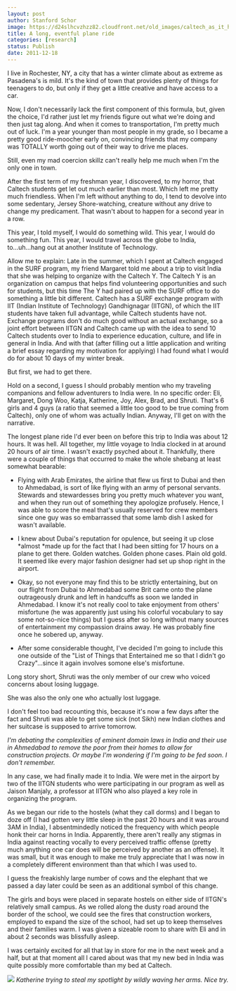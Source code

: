 ```yaml
---
layout: post
author: Stanford Schor
image: https://d24slhcvzhzz82.cloudfront.net/old_images/caltech_as_it_happens/6a0105349b8251970b01675eb3ea33970b.jpg
title: A long, eventful plane ride
categories: [research]
status: Publish
date: 2011-12-18
---
```



I live in Rochester, NY, a city that has a winter climate about as extreme as Pasadena's is mild. It's the kind of town that provides plenty of things for teenagers to do, but only if they get a little creative and have access to a car.

Now, I don't necessarily lack the first component of this formula, but, given the choice, I'd rather just let my friends figure out what we're doing and then just tag along. And when it comes to transportation, I'm pretty much out of luck. I'm a year younger than most people in my grade, so I became a pretty good ride-moocher early on, convincing friends that my company was TOTALLY worth going out of their way to drive me places.

 Still, even my mad coercion skillz can't really help me much when I'm the only one in town.

 After the first term of my freshman year, I discovered, to my horror, that Caltech students get let out much earlier than most. Which left me pretty much friendless. When I'm left without anything to do, I tend to devolve into some sedentary, Jersey Shore-watching, creature without any drive to change my predicament. That wasn't about to happen for a second year in a row.

 This year, I told myself, I would do something wild. This year, I would do something fun. This year, I would travel across the globe to India, to...uh...hang out at another Institute of Technology.

 Allow me to explain: Late in the summer, which I spent at Caltech engaged in the SURF program, my friend Margaret told me about a trip to visit India that she was helping to organize with the Caltech Y. The Caltech Y is an organization on campus that helps find volunteering opportunities and such for students, but this time The Y had paired up with the SURF office to do something a little bit different. Caltech has a SURF exchange program with IIT (Indian Institute of Technology) Gandhignagar (IITGN), of which the IIT students have taken full advantage, while Caltech students have not. Exchange programs don't do much good without an actual exchange, so a joint effort between IITGN and Caltech came up with the idea to send 10 Caltech students over to India to experience education, culture, and life in general in India. And with that (after filling out a little application and writing a brief essay regarding my motivation for applying) I had found what I would do for about 10 days of my winter break.

But first, we had to get there.

Hold on a second, I guess I should probably mention who my traveling companions and fellow adventurers to India were. In no specific order: Eli, Margaret, Dong Woo, Katja, Katherine, Joy, Alex, Brad, and Shruti. That's 6 girls and 4 guys (a ratio that seemed a little too good to be true coming from Caltech), only one of whom was actually Indian. Anyway, I'll get on with the narrative.

The longest plane ride I'd ever been on before this trip to India was about 12 hours. It was hell. All together, my little voyage to India clocked in at around 20 hours of air time. I wasn't exactly psyched about it. Thankfully, there were a couple of things that occurred to make the whole shebang at least somewhat bearable:

- Flying with Arab Emirates, the airline that flew us first to Dubai and then to Ahmedabad, is sort of like flying with an army of personal servants. Stewards and stewardesses bring you pretty much whatever you want, and when they run out of something they apologize profusely. Hence, I was able to score the meal that's usually reserved for crew members since one guy was so embarrassed that some lamb dish I asked for wasn't available.

- I knew about Dubai's reputation for opulence, but seeing it up close *almost *made up for the fact that I had been sitting for 17 hours on a plane to get there. Golden watches. Golden phone cases. Plain old gold. It seemed like every major fashion designer had set up shop right in the airport.

- Okay, so not everyone may find this to be strictly entertaining, but on our flight from Dubai to Ahmedabad some Brit came onto the plane outrageously drunk and left in handcuffs as soon we landed in Ahmedabad. I know it's not really cool to take enjoyment from others' misfortune (he was apparently just using his colorful vocabulary to say some not-so-nice things) but I guess after so long without many sources of entertainment my compassion drains away. He was probably fine once he sobered up, anyway.

- After some considerable thought, I've decided I'm going to include this one outside of the "List of Things that Entertained me so that I didn't go Crazy"...since it again involves somone else's misfortune.

Long story short, Shruti was the only member of our crew who voiced concerns about losing luggage.

She was also the only one who actually lost luggage.

I don't feel too bad recounting this, because it's now a few days  after the fact and Shruti was able to get some sick (not Sikh) new  Indian clothes and her suitcase is supposed to arrive tomorrow.

*I'm debating the complexities of eminent domain laws in India and their use in Ahmedabad to remove the poor from their homes to allow for construction projects. Or maybe I'm wondering if I'm going to be fed soon. I don't remember.*

 In any case, we had finally made it to India. We were met in the airport by two of the IITGN students who were participating in our program as well as Jaison Manjaly, a professor at IITGN who also played a key role in organizing the program.

 As we began our ride to the hostels (what they call dorms) and I began to doze off (I had gotten very little sleep in the past 20 hours and it was around 3AM in India), I absentmindedly noticed the frequency with which people honk their car horns in India. Apparently, there aren't really any stigmas in India against reacting vocally to every perceived traffic offense (pretty much anything one car does will be perceived by another as an offense). It was small, but it was enough to make me truly appreciate that I was now in a completely different environment than that which I was used to.

I guess the freakishly large number of cows and the elephant that we passed a day later could be seen as an additional symbol of this change.

 The girls and boys were placed in separate hostels on either side of IITGN's relatively small campus. As we rolled along the dusty road around the border of the school, we could see the fires that construction workers, employed to expand the size of the school, had set up to keep themselves and their families warm. I was given a sizeable room to share with Eli and in about 2 seconds was blissfully asleep.

 I was certainly excited for all that lay in store for me in the next week and a half, but at that moment all I cared about was that my new bed in India was quite possibly more comfortable than my bed at Caltech.


![](https://d24slhcvzhzz82.cloudfront.net/old_images/6a0105349b8251970b01675ed2a3e3970b.jpg)
*Katherine trying to steal my spotlight by wildly waving her arms. Nice try.*

